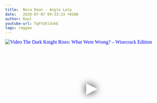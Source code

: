 ```yaml
---
title:  Nora Dean - Angle Lala
date:   2020-07-07 09:33:33 +0100
author: Raul
youtube-url: TqFtUkldvkE
tags: reggae
---
```

<div class="video-container ">
<iframe
  width="560"
  height="315"
  src="https://www.youtube.com/embed/TqFtUkldvkE"
  srcdoc="<style>*{padding:0;margin:0;overflow:hidden}html,body{height:100%}img,span{position:absolute;width:100%;top:0;bottom:0;margin:auto}span{height:1.5em;text-align:center;font:48px/1.5 sans-serif;color:white;text-shadow:0 0 0.5em black}</style><a href=https://www.youtube.com/embed/TqFtUkldvkE?autoplay=1><img src=https://img.youtube.com/vi/TqFtUkldvkE/hqdefault.jpg alt='Video The Dark Knight Rises: What Went Wrong? – Wisecrack Edition'><span>▶</span></a>"
  frameborder="0"
  allow="accelerometer; autoplay; encrypted-media; gyroscope; picture-in-picture"
  allowfullscreen
></iframe>
</div>

